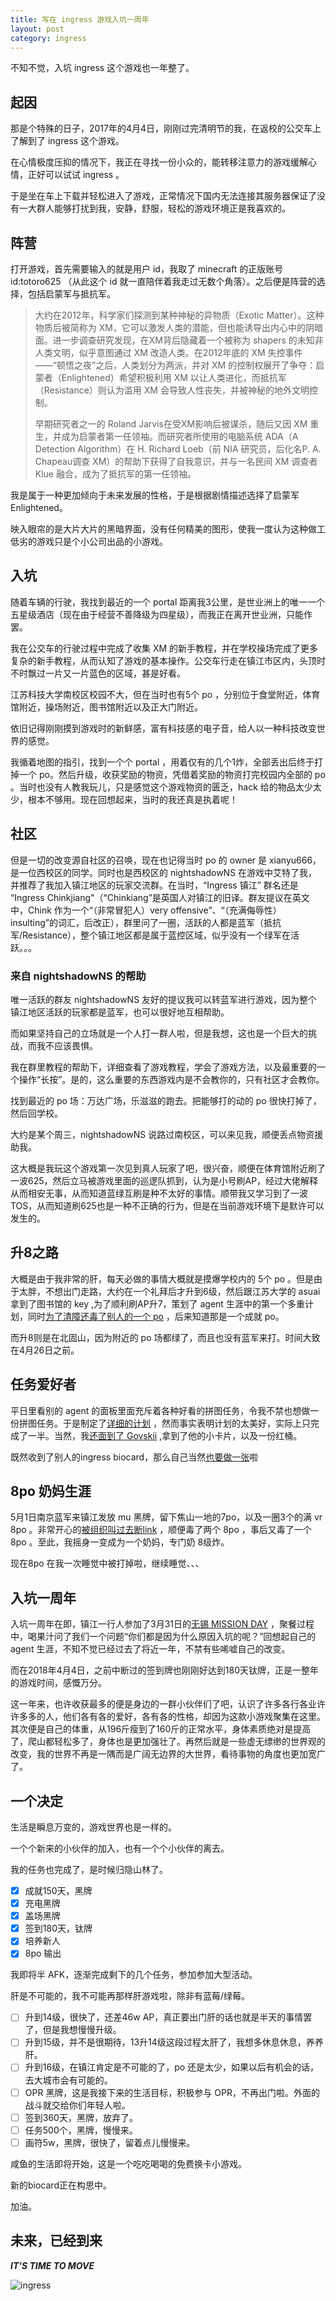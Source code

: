 ```yaml
---
title: 写在 ingress 游戏入坑一周年
layout: post
category: ingress
---
```


不知不觉，入坑 ingress 这个游戏也一年整了。

<!--more-->

## 起因

那是个特殊的日子，2017年的4月4日，刚刚过完清明节的我，在返校的公交车上了解到了 ingress 这个游戏。

在心情极度压抑的情况下，我正在寻找一份小众的，能转移注意力的游戏缓解心情，正好可以试试 ingress 。

于是坐在车上下载并轻松进入了游戏，正常情况下国内无法连接其服务器保证了没有一大群人能够打扰到我，安静，舒服，轻松的游戏环境正是我喜欢的。

## 阵营

打开游戏，首先需要输入的就是用户 id，我取了 minecraft 的正版账号 id:totoro625 （从此这个 id 就一直陪伴着我走过无数个角落）。之后便是阵营的选择，包括启蒙军与抵抗军。

> 大约在2012年，科学家们探测到某种神秘的异物质（Exotic Matter）。这种物质后被简称为 XM，它可以激发人类的潜能，但也能诱导出内心中的阴暗面。进一步调查研究发现，在XM背后隐藏着一个被称为 shapers 的未知非人类文明，似乎意图通过 XM 改造人类。在2012年底的 XM 失控事件——“顿悟之夜”之后，人类划分为两派，并对 XM 的控制权展开了争夺：启蒙者（Enlightened）希望积极利用 XM 以让人类进化，而抵抗军（Resistance）则认为滥用 XM 会导致人性丧失，并被神秘的地外文明控制。
>
> 早期研究者之一的 Roland Jarvis在受XM影响后被谋杀，随后又因 XM 重生，并成为启蒙者第一任领袖。而研究者所使用的电脑系统 ADA（A Detection Algorithm）在 H. Richard Loeb（前 NIA 研究员，后化名P. A. Chapeau调查 XM）的帮助下获得了自我意识，并与一名民间 XM 调查者 Klue 融合，成为了抵抗军的第一任领袖。

我是属于一种更加倾向于未来发展的性格，于是根据剧情描述选择了启蒙军 Enlightened。

映入眼帘的是大片大片的黑暗界面，没有任何精美的图形，使我一度认为这种做工低劣的游戏只是个小公司出品的小游戏。

## 入坑

随着车辆的行驶，我找到最近的一个 portal 距离我3公里，是世业洲上的唯一一个五星级酒店（现在由于经营不善降级为四星级），而我正在离开世业洲，只能作罢。

我在公交车的行驶过程中完成了收集 XM 的新手教程，并在学校操场完成了更多复杂的新手教程，从而认知了游戏的基本操作。公交车行走在镇江市区内，头顶时不时飘过一片又一片蓝色的区域，甚是好看。

江苏科技大学南校区校园不大，但在当时也有5个 po ，分别位于食堂附近，体育馆附近，操场附近，图书馆附近以及正大门附近。

依旧记得刚刚摸到游戏时的新鲜感，富有科技感的电子音，给人以一种科技改变世界的感觉。

我循着地图的指引，找到一个个 portal ，用着仅有的几个1炸，全部丢出后终于打掉一个 po。然后升级，收获奖励的物资，凭借着奖励的物资打完校园内全部的 po 。当时也没有人教我玩儿，只是感觉这个游戏物资的匮乏，hack 给的物品太少太少，根本不够用。现在回想起来，当时的我还真是执着呢！

## 社区

但是一切的改变源自社区的召唤，现在也记得当时 po 的 owner 是 xianyu666，是一位西校区的同学。同时也是西校区的 nightshadowNS 在游戏中艾特了我，并推荐了我加入镇江地区的玩家交流群。在当时，“Ingress 镇江” 群名还是 “Ingress Chinkjiang"（“Chinkiang”是英国人对镇江的旧译。群友提议在英文中，Chink 作为一个“（非常冒犯人）very offensive”、“（充满侮辱性）insulting”的词汇，后改正），群里问了一圈，活跃的人都是蓝军（抵抗军/Resistance），整个镇江地区都是属于蓝控区域，似乎没有一个绿军在活跃。。。

### 来自 nightshadowNS 的帮助

唯一活跃的群友 nightshadowNS 友好的提议我可以转蓝军进行游戏，因为整个镇江地区活跃的玩家都是蓝军，也可以很好地互相帮助。

而如果坚持自己的立场就是一个人打一群人啦，但是我想，这也是一个巨大的挑战，而我不应该畏惧。

我在群里教程的帮助下，详细查看了游戏教程，学会了游戏方法，以及最重要的一个操作“长按”。是的，这么重要的东西游戏内是不会教你的，只有社区才会教你。

找到最近的 po 场：万达广场，乐滋滋的跑去。把能够打的动的 po 很快打掉了，然后回学校。

大约是某个周三，nightshadowNS 说路过南校区，可以来见我，顺便丢点物资援助我。

这大概是我玩这个游戏第一次见到真人玩家了吧，很兴奋，顺便在体育馆附近刷了一波625，然后立马被游戏里面的巡逻队抓到，认为是小号刷AP，经过大佬解释从而相安无事，从而知道蓝绿互刷是种不太好的事情。顺带我又学习到了一波 TOS，从而知道刷625也是一种不正确的行为，但是在当前游戏环境下是默许可以发生的。

## 升8之路

大概是由于我非常的肝，每天必做的事情大概就是摸爆学校内的 5个 po 。但是由于太胖，不想出门走路，大约在一个礼拜后才升到6级，然后跟江苏大学的 asuai 拿到了图书馆的 key ,为了顺利刷AP升7，策划了 agent 生涯中的第一个多重计划，同时[为了清障还毒了别人的一个 po](https://totoro.ink/ingress/420dalao.html) ，后来知道那是一个成就 po。

而升8则是在北固山，因为附近的 po 场都绿了，而且也没有蓝军来打。时间大致在4月26日之前。

## 任务爱好者

平日里看别的 agent 的面板里面充斥着各种好看的拼图任务，令我不禁也想做一份拼图任务。于是制定了[详细的计划](https://totoro.ink/ingress/427nanjing-plan.html) ，然而事实表明计划的太美好，实际上只完成了一半。当然，我[还面到了 Govskii](https://totoro.ink/ingress/427nanjing.html) ,拿到了他的小卡片，以及一份红桶。

既然收到了别人的ingress biocard，那么自己当然[也要做一张](https://totoro.ink/ingress/ingress-biocard.html)啦

## 8po 奶妈生涯

5月1日南京蓝军来镇江发放 mu 黑牌，留下焦山一地的7po，以及一圈3个的满 vr 8po 。非常开心的[被组织叫过去断link](https://totoro.ink/ingress/52link.html) ，顺便毒了两个 8po ，事后又毒了一个 8po 。至此，我摇身一变成为一个奶妈，专门奶 8级炸。

现在8po 在我一次睡觉中被打掉啦，继续睡觉、、、

## 入坑一周年

入坑一周年在即，镇江一行人参加了3月31日的[无锡 MISSION DAY](https://totoro.ink/ingress/331wuxi-missionday.html) ，聚餐过程中，喝果汁问了我们一个问题“你们都是因为什么原因入坑的呢？”回想起自己的 agent 生涯，不知不觉已经过去了将近一年，不禁有些唏嘘自己的改变。

而在2018年4月4日，之前中断过的签到牌也刚刚好达到180天钛牌，正是一整年的游戏时间，感慨万分。

这一年来，也许收获最多的便是身边的一群小伙伴们了吧，认识了许多各行各业许许多多的人，他们各有各的爱好，各有各的性格，却因为这款小游戏聚集在这里。其次便是自己的体重，从196斤瘦到了160斤的正常水平，身体素质绝对是提高了，爬山都轻松多了，身体也是更加强壮了。再然后就是一些虚无缥缈的世界观的改变，我的世界不再是一隅而是广阔无边界的大世界，看待事物的角度也更加宽广了。

## 一个决定

生活是瞬息万变的，游戏世界也是一样的。

一个个新来的小伙伴的加入，也有一个个小伙伴的离去。

我的任务也完成了，是时候归隐山林了。

- [x] 成就150天，黑牌
- [x] 充电黑牌
- [x] 盖场黑牌
- [x] 签到180天，钛牌
- [x] 培养新人
- [x] 8po 输出

我即将半 AFK，逐渐完成剩下的几个任务，参加参加大型活动。

肝是不可能的，我不可能再那样肝游戏啦，除非有蓝莓/绿莓。

- [ ] 升到14级，很快了，还差46w AP，真正要出门肝的话也就是半天的事情罢了，但是我想慢慢升级。
- [ ] 升到15级，并不是很期待，13升14级这段过程太肝了，我想多休息休息，养养肝。
- [ ] 升到16级，在镇江肯定是不可能的了，po 还是太少，如果以后有机会的话，去大城市会有可能的。
- [ ] OPR 黑牌，这是我接下来的生活目标，积极参与 OPR，不再出门啦。外面的战斗就交给你们年轻人啦。
- [ ] 签到360天，黑牌，放弃了。
- [ ] 任务500个，黑牌，慢慢来。
- [ ] 画符5w，黑牌，很快了，留着点儿慢慢来。

咸鱼的生活即将开始，这是一个吃吃喝喝的免费换卡小游戏。

新的biocard正在构思中。

加油。

## 未来，已经到来

 ***IT'S TIME TO MOVE***

![ingress](https://img.totoro.pub/blog/ingress/ZYDK.gif)

